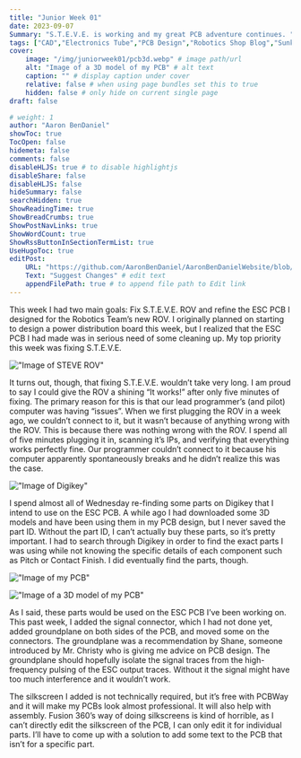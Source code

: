 ```yaml
---
title: "Junior Week 01"
date: 2023-09-07
Summary: "S.T.E.V.E. is working and my great PCB adventure continues. "
tags: ["CAD","Electronics Tube","PCB Design","Robotics Shop Blog","Sunk Robotics"]
cover:
    image: "/img/juniorweek01/pcb3d.webp" # image path/url
    alt: "Image of a 3D model of my PCB" # alt text
    caption: "" # display caption under cover
    relative: false # when using page bundles set this to true
    hidden: false # only hide on current single page
draft: false

# weight: 1
author: "Aaron BenDaniel"
showToc: true
TocOpen: false
hidemeta: false
comments: false
disableHLJS: true # to disable highlightjs
disableShare: false
disableHLJS: false
hideSummary: false
searchHidden: true
ShowReadingTime: true
ShowBreadCrumbs: true
ShowPostNavLinks: true
ShowWordCount: true
ShowRssButtonInSectionTermList: true
UseHugoToc: true
editPost:
    URL: "https://github.com/AaronBenDaniel/AaronBenDanielWebsite/blob/main/content"
    Text: "Suggest Changes" # edit text
    appendFilePath: true # to append file path to Edit link
---
```


This week I had two main goals: Fix S.T.E.V.E. ROV and refine the ESC PCB I designed for the Robotics Team’s new ROV. I originally planned on starting to design a power distribution board this week, but I realized that the ESC PCB I had made was in serious need of some cleaning up. My top priority this week was fixing S.T.E.V.E.

!["Image of STEVE ROV"](/img/juniorweek01/stevey.webp)

It turns out, though, that fixing S.T.E.V.E. wouldn’t take very long. I am proud to say I could give the ROV a shining “It works!” after only five minutes of fixing. The primary reason for this is that our lead programmer’s (and pilot) computer was having “issues”. When we first plugging the ROV in a week ago, we couldn’t connect to it, but it wasn’t because of anything wrong with the ROV. This is because there was nothing wrong with the ROV. I spend all of five minutes plugging it in, scanning it’s IPs, and verifying that everything works perfectly fine. Our programmer couldn’t connect to it because his computer apparently spontaneously breaks and he didn’t realize this was the case.

!["Image of Digikey"](/img/juniorweek01/digikey.webp)

I spend almost all of Wednesday re-finding some parts on Digikey that I intend to use on the ESC PCB. A while ago I had downloaded some 3D models and have been using them in my PCB design, but I never saved the part ID. Without the part ID, I can’t actually buy these parts, so it’s pretty important. I had to search through Digikey in order to find the exact parts I was using while not knowing the specific details of each component such as Pitch or Contact Finish. I did eventually find the parts, though.

!["Image of my PCB"](/img/juniorweek01/pcbboard.png)

!["Image of a 3D model of my PCB"](/img/juniorweek01/pcb3d.webp)

As I said, these parts would be used on the ESC PCB I’ve been working on. This past week, I added the signal connector, which I had not done yet, added groundplane on both sides of the PCB, and moved some on the connectors. The groundplane was a recommendation by Shane, someone introduced by Mr. Christy who is giving me advice on PCB design. The groundplane should hopefully isolate the signal traces from the high-frequency pulsing of the ESC output traces. Without it the signal might have too much interference and it wouldn’t work.

The silkscreen I added is not technically required, but it’s free with PCBWay and it will make my PCBs look almost professional. It will also help with assembly. Fusion 360’s way of doing silkscreens is kind of horrible, as I can’t directly edit the silkscreen of the PCB, I can only edit it for individual parts. I’ll have to come up with a solution to add some text to the PCB that isn’t for a specific part.
